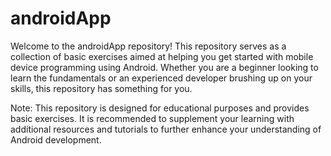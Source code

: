 # androidApp
Welcome to the androidApp repository! This repository serves as a collection of basic exercises aimed at helping you get started with mobile device programming using Android. Whether you are a beginner looking to learn the fundamentals or an experienced developer brushing up on your skills, this repository has something for you.

Note:
This repository is designed for educational purposes and provides basic exercises. It is recommended to supplement your learning with additional resources and tutorials to further enhance your understanding of Android development.
